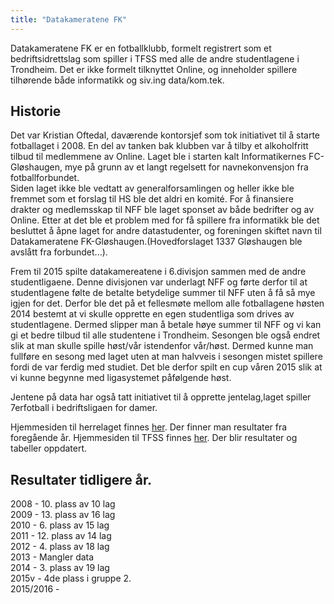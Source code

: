 ```yaml
---
title: "Datakameratene FK"
---
```


Datakameratene FK er en fotballklubb, formelt registrert som et bedriftsidrettslag som spiller i TFSS med alle de andre studentlagene i Trondheim. Det er ikke formelt tilknyttet Online, og inneholder spillere tilhørende både informatikk og siv.ing data/kom.tek.

## Historie

Det var Kristian Oftedal, daværende kontorsjef som tok initiativet til å starte fotballaget i 2008. En del av tanken bak klubben var å tilby et alkoholfritt tilbud til medlemmene av Online.  Laget ble i starten kalt Informatikernes FC-Gløshaugen, mye på grunn av et langt regelsett for navnekonvensjon fra fotballforbundet.  
Siden laget ikke ble vedtatt av generalforsamlingen og heller ikke ble fremmet som et forslag til HS ble det aldri en komité. For å finansiere drakter og medlemsskap til NFF ble laget sponset av både bedrifter og av Online. Etter at det ble et problem med for få spillere fra informatikk ble det besluttet å åpne laget for andre datastudenter, og foreningen skiftet navn til Datakameratene FK-Gløshaugen.(Hovedforslaget 1337 Gløshaugen ble avslått fra forbundet...).

Frem til 2015 spilte datakamereatene i 6.divisjon sammen med de andre studentligaene. Denne divisjonen var underlagt NFF og førte derfor til at studentlagene følte de betalte betydelige summer til NFF uten å få så mye igjen for det. Derfor ble det på et fellesmøte mellom alle fotballagene høsten 2014 bestemt at vi skulle opprette en egen studentliga som drives av studentlagene. Dermed slipper man å betale høye summer til NFF og vi kan gi et bedre tilbud til alle studentene i Trondheim. Sesongen ble også endret slik at man skulle spille høst/vår istendenfor vår/høst. Dermed kunne man fullføre en sesong med laget uten at man halvveis i sesongen mistet spillere fordi de var ferdig med studiet. Det ble derfor spilt en cup våren 2015 slik at vi kunne begynne med ligasystemet påfølgende høst.

Jentene på data har også tatt initiativet til å opprette jentelag,laget spiller 7erfotball i bedriftsligaen for damer.

Hjemmesiden til herrelaget finnes [her](http://datakameratene.com/). Der finner man resultater fra foregående år.
Hjemmesiden til TFSS finnes [her](http://tsff.no/). Der blir resultater og tabeller oppdatert.


## Resultater tidligere år.

2008 - 10. plass av 10 lag  
2009 - 13. plass av 16 lag  
2010 - 6. plass av 15 lag  
2011 - 12. plass av 14 lag  
2012 - 4. plass av 18 lag  
2013 - Mangler data  
2014 - 3. plass av 19 lag  
2015v - 4de plass i gruppe 2.  
2015/2016 -   
